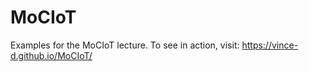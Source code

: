 # MoCIoT
Examples for the MoCIoT lecture. To see in action, visit: https://vince-d.github.io/MoCIoT/
